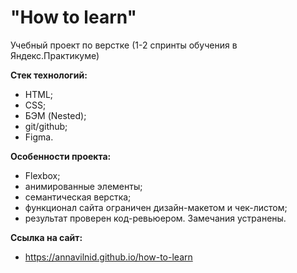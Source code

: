 # "How to learn"
Учебный проект по верстке (1-2 спринты обучения в Яндекс.Практикуме)

**Стек технологий:**
* HTML;
* CSS;
* БЭМ (Nested);
* git/github;
* Figma.

**Особенности проекта:**
* Flexbox;
* анимированные элементы;
* семантическая верстка;
* функционал сайта ограничен дизайн-макетом и чек-листом;
* результат проверен код-ревьюером. Замечания устранены.

**Ссылка на сайт:**
* https://annavilnid.github.io/how-to-learn


